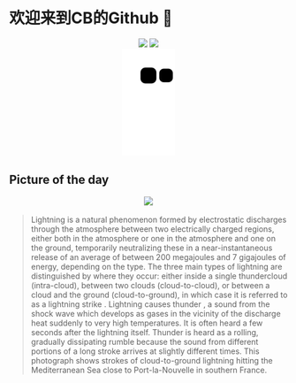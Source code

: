 
# 欢迎来到CB的Github 👋

<div align="center">
  <img height="137px" src="https://github-readme-stats.vercel.app/api?username=SuperCB&show_icons=true&theme=radical" />
  <img height="137px" src="https://github-readme-stats.vercel.app/api/top-langs/?username=SuperCB&hide_title=true&hide_border=true&layout=compact&langs_count=6&text_color=000&icon_color=fff" />
</div>


<div align="center">
    <img src="./contribution-snake/github-contribution-grid-snake.svg" />
</div>



## Picture of the day
<div align="center">
  <img width=400px src="https://upload.wikimedia.org/wikipedia/commons/thumb/c/c2/Port_and_lighthouse_overnight_storm_with_lightning_in_Port-la-Nouvelle.jpg/599px-Port_and_lighthouse_overnight_storm_with_lightning_in_Port-la-Nouvelle.jpg" />
</div>

>Lightning  is a natural phenomenon formed by  electrostatic discharges  through the  atmosphere  between two  electrically charged  regions, either both in the atmosphere or one in the atmosphere and one on the ground, temporarily neutralizing these in a near-instantaneous release of an average of between 200  megajoules  and 7 gigajoules of energy, depending on the type. The three main types of lightning are distinguished by where they occur: either inside a single  thundercloud  (intra-cloud), between two  clouds  (cloud-to-cloud), or between a cloud and the ground (cloud-to-ground), in which case it is referred to as a  lightning strike . Lightning causes  thunder , a sound from the shock wave which develops as gases in the vicinity of the discharge heat suddenly to very high temperatures. It is often heard a few seconds after the lightning itself. Thunder is heard as a rolling, gradually dissipating rumble because the sound from different portions of a long stroke arrives at slightly different times. This photograph shows strokes of cloud-to-ground lightning hitting the Mediterranean Sea close to  Port-la-Nouvelle  in southern France.


